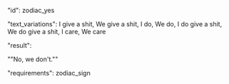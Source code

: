 "id": zodiac_yes

"text_variations":
I give a shit, We give a shit, I do, We do, I do give a shit, We do give a shit, I care, We care

"result":

""No, we don't.""

"requirements": zodiac_sign